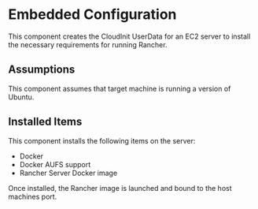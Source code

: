 # Embedded Configuration

This component creates the CloudInit UserData for an EC2 server to 
install the necessary requirements for running Rancher.

## Assumptions

This component assumes that target machine is running a version of Ubuntu.

## Installed Items

This component installs the following items on the server:

* Docker
* Docker AUFS support
* Rancher Server Docker image


Once installed, the Rancher image is launched and bound to the host machines port.
